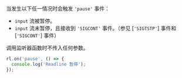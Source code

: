 <!-- YAML
added: v0.7.5
-->

当发生以下任一情况时会触发 `'pause'` 事件：

* `input` 流被暂停。
* `input` 流未暂停，且接收到 `'SIGCONT'` 事件。（参见 [`'SIGTSTP'`] 事件和 [`'SIGCONT'`] 事件）

调用监听器函数时不传入任何参数。

```js
rl.on('pause', () => {
  console.log('Readline 暂停');
});
```

